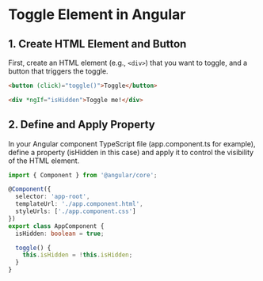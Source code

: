 # Toggle Element in Angular

## 1. Create HTML Element and Button

First, create an HTML element (e.g., `<div>`) that you want to toggle, and a button that triggers the toggle.

```html
<button (click)="toggle()">Toggle</button>

<div *ngIf="isHidden">Toggle me!</div>
```

## 2. Define and Apply Property

In your Angular component TypeScript file (app.component.ts for example), define a property (isHidden in this case) and apply it to control the visibility of the HTML element.

```typescript
import { Component } from '@angular/core';

@Component({
  selector: 'app-root',
  templateUrl: './app.component.html',
  styleUrls: ['./app.component.css']
})
export class AppComponent {
  isHidden: boolean = true;

  toggle() {
    this.isHidden = !this.isHidden;
  }
}
```

